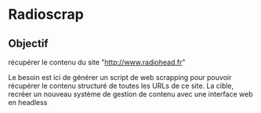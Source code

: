 # Radioscrap

## Objectif

récupérer le contenu du site "http://www.radiohead.fr"

Le besoin est ici de générer un script de web scrapping pour pouvoir récupérer le contenu structuré de toutes les URLs de ce site.
La cible, recréer un nouveau système de gestion de contenu avec une interface web en headless
